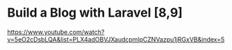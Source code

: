 # Build a Blog with Laravel [8,9]


https://www.youtube.com/watch?v=5eO2cDsbLQA&list=PLX4adOBVJXaudcpmlpCZNVazpu1jRGxVB&index=5

